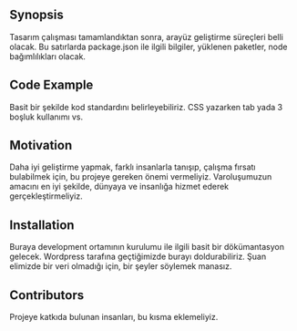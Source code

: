 ## Synopsis

Tasarım çalışması tamamlandıktan sonra, arayüz geliştirme süreçleri belli olacak. Bu satırlarda package.json ile ilgili bilgiler, yüklenen paketler, node bağımlılıkları olacak.

## Code Example

Basit bir şekilde kod standardını belirleyebiliriz. CSS yazarken tab yada 3 boşluk kullanımı vs. 

## Motivation

Daha iyi geliştirme yapmak, farklı insanlarla tanışıp, çalışma fırsatı bulabilmek için, bu projeye gereken önemi vermeliyiz. Varoluşumuzun amacını en iyi şekilde, dünyaya ve insanlığa hizmet ederek gerçekleştirmeliyiz. 

## Installation

Buraya development ortamının kurulumu ile ilgili basit bir dökümantasyon gelecek. Wordpress tarafına geçtiğimizde burayı doldurabiliriz. Şuan elimizde bir veri olmadığı için, bir şeyler söylemek manasız.


## Contributors

Projeye katkıda bulunan insanları, bu kısma eklemeliyiz.


